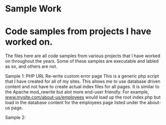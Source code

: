 Sample Work
==========================================
Code samples from projects I have worked on.
==========================================

The files here are all code samples from various projects that I have worked on throughout the years.  Some of these samples are executable and labled as so, and others are not.

Sample 1: PHP URL Re-write custom error page
  This is a generic php script that I have created for all of my sites.  This allows me to use database driven content and not have to create actual index files for all pages.  It is similar to the Apache mod_rewrite but alot more end-user friendly.  For example, www.mysite.com/about-us/employees would load up the root index.php but load in the database content for the employees page listed under the about-us page.
  
Sample 2:
